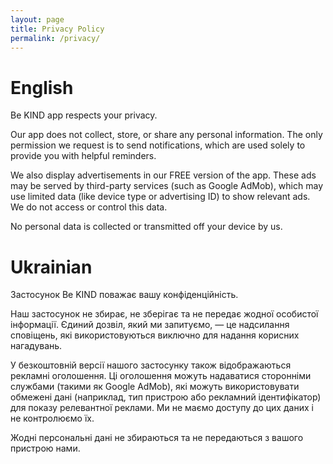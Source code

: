 ```yaml
---
layout: page
title: Privacy Policy
permalink: /privacy/
---
```


# English
Be KIND app respects your privacy.

Our app does not collect, store, or share any personal information. The only permission we request is to send notifications, which are used solely to provide you with helpful reminders.

We also display advertisements in our FREE version of the app. These ads may be served by third-party services (such as Google AdMob), which may use limited data (like device type or advertising ID) to show relevant ads. We do not access or control this data.

No personal data is collected or transmitted off your device by us.

# Ukrainian
Застосунок Be KIND поважає вашу конфіденційність.

Наш застосунок не збирає, не зберігає та не передає жодної особистої інформації. Єдиний дозвіл, який ми запитуємо, — це надсилання сповіщень, які використовуються виключно для надання корисних нагадувань.

У безкоштовній версії нашого застосунку також відображаються рекламні оголошення. Ці оголошення можуть надаватися сторонніми службами (такими як Google AdMob), які можуть використовувати обмежені дані (наприклад, тип пристрою або рекламний ідентифікатор) для показу релевантної реклами. Ми не маємо доступу до цих даних і не контролюємо їх.

Жодні персональні дані не збираються та не передаються з вашого пристрою нами.

